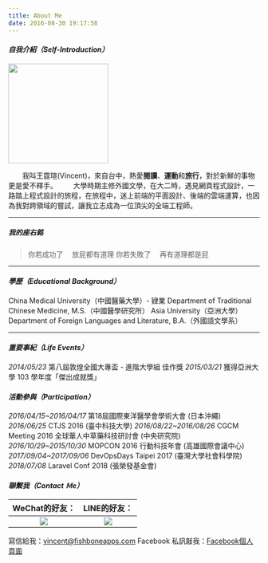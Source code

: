 ```yaml
---
title: About Me
date: 2016-08-30 19:17:58
---
```


#### _自我介紹（Self-Introduction）_
<img src="/images/profile.jpeg" width="200">

&emsp;&emsp;我叫王霆瑄(Vincent)，來自台中，熱愛**閱讀**、**運動**和**旅行**，對於新鮮的事物更是愛不釋手。
&emsp;&emsp;大學時期主修外國文學，在大二時，遇見網頁程式設計，一路踏上程式設計的旅程，在旅程中，迷上前端的平面設計、後端的雲端運算，也因為我對跨領域的嘗試，讓我立志成為一位頂尖的全端工程師。

***

##### 我的座右銘
> 你若成功了
&emsp;放屁都有道理
你若失敗了
&emsp;再有道理都是屁

***

#### _學歷（Educational Background）_
China Medical University（中國醫藥大學）- 肄業
Department of Traditional Chinese Medicine, M.S.（中國醫學研究所）
Asia University（亞洲大學）
Department of Foreign Languages and Literature, B.A.（外國語文學系）
***

#### _重要事紀（Life Events）_
_2014/05/23_
第八屆敦煌全國大專盃 - 進階大學組 佳作獎
_2015/03/21_
獲得亞洲大學 103 學年度「傑出成就獎」

#### _活動參與（Participation）_
_2016/04/15~2016/04/17_
第18屆國際東洋醫學會學術大會 (日本沖繩)
_2016/06/25_
CTJS 2016 (臺中科技大學)
_2016/08/22~2016/08/26_
CGCM Meeting 2016 全球華人中草藥科技研討會 (中央研究院)
_2016/10/29~2015/10/30_
MOPCON 2016 行動科技年會 (高雄國際會議中心)
_2017/09/04~2017/09/06_
DevOpsDays Taipei 2017 (臺灣大學社會科學院)
_2018/07/08_
Laravel Conf 2018 (張榮發基金會)



#### _聯繫我（Contact Ｍe）_
| WeChat的好友：  | LINE的好友： |
|:-------------: |:---------------:|
| <img src="/images/wechat.png"> | <img src="/images/line.jpg"> |

寫信給我：<vincent@fishboneapps.com>
Facebook 私訊敲我：[Facebook個人頁面](https://www.facebook.com/VincentTingSyuanWang)
